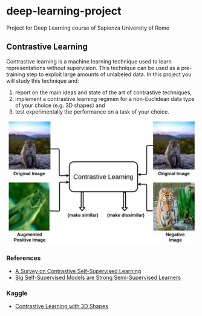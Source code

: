 # deep-learning-project
Project for Deep Learning course of Sapienza University of Rome

## Contrastive Learning
Contrastive learning is a machine learning technique used to learn representations without supervision.
This technique can be used as a pre-training step to exploit large amounts of unlabeled data. In this project you will study this technique and: 

1. report on the main ideas and state of the art of contrastive techniques, 
2. implement a contrastive learning regimen for a non-Euclidean data type of your choice (e.g. 3D shapes) and 
3. test experimentally the performance on a task of your choice.

![Contrastive Learning](img/readme_contrastive-learning.png)
### References 
- [A Survey on Contrastive Self-Supervised Learning](https://www.mdpi.com/2227-7080/9/1/2)
- [Big Self-Supervised Models are Strong Semi-Supervised Learners](https://arxiv.org/abs/2006.10029)

### Kaggle
 - [Contrastive Learning with 3D Shapes](https://www.kaggle.com/code/andreabernini/contrastive-learning)